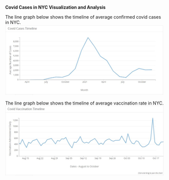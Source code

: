 **Covid Cases in NYC Visualization and Analysis**

The line graph below shows the timeline of average confirmed covid cases in NYC.
![vis1](/covid_cases_avg.JPG)






The line graph below shows the timeline of average vaccination rate in NYC.
![vis2](/covid_vacc_admin.JPG)
